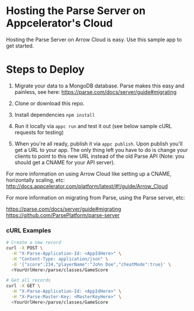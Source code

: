 # Hosting the Parse Server on Appcelerator's Cloud

Hosting the Parse Server on Arrow Cloud is easy.  Use this sample app to get started.

# Steps to Deploy

1.  Migrate your data to a MongoDB database.  Parse makes this easy and painless, see here: https://parse.com/docs/server/guide#migrating

2.  Clone or download this repo.

3.  Install dependencies `npm install`

3.  Run it locally via `appc run` and test it out (see below sample cURL requests for testing)

4.  When you're all ready, publish it via `appc publish`.  Upon publish you'll get a URL to your app.  The only thing left you have to do is change your clients to point to this new URL instead of the old Parse API (Note: you should get a CNAME for your API server).

For more information on using Arrow Cloud like setting up a CNAME, horizontally scaling, etc:  http://docs.appcelerator.com/platform/latest/#!/guide/Arrow_Cloud

For more information on migrating from Parse, using the Parse server, etc:  

https://parse.com/docs/server/guide#migrating
https://github.com/ParsePlatform/parse-server

### cURL Examples

```bash
# Create a new record
curl -X POST \
  -H "X-Parse-Application-Id: <AppIdHere>" \
  -H "Content-Type: application/json" \
  -d '{"score":234,"playerName":"John Doe","cheatMode":true}' \
  <YourUrlHere>/parse/classes/GameScore

# Get all records
curl -X GET \
  -H "X-Parse-Application-Id: <AppIdHere>" \
  -H "X-Parse-Master-Key: <MasterKeyHere>" \
  <YourUrlHere>/parse/classes/GameScore
```
